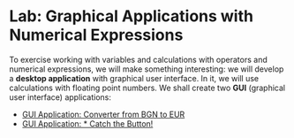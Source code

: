 # Lab: Graphical Applications with Numerical Expressions

To exercise working with variables and calculations with operators and numerical expressions, we will make something interesting: we will develop a **desktop application** with graphical user interface. In it, we will use calculations with floating point numbers. We shall create two **GUI** \(graphical user interface\) applications:

* [GUI Application: Converter from BGN to EUR](/Content/Chapter-2-1-simple-calculations/graphical-apps/bgn-to-eur-converter/bgn-to-eur-converter.md)
* [GUI Application: \* Catch the Button!](/Content/Chapter-2-1-simple-calculations/graphical-apps/catch-the-button/catch-the-button.md)



